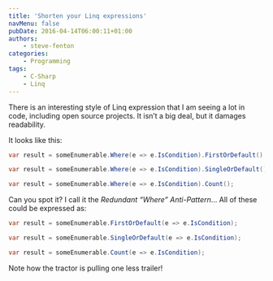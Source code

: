 ```yaml
---
title: 'Shorten your Linq expressions'
navMenu: false
pubDate: 2016-04-14T06:00:11+01:00
authors:
    - steve-fenton
categories:
    - Programming
tags:
    - C-Sharp
    - Linq
---
```


There is an interesting style of Linq expression that I am seeing a lot in code, including open source projects. It isn’t a big deal, but it damages readability.

It looks like this:

```csharp
var result = someEnumerable.Where(e => e.IsCondition).FirstOrDefault();

var result = someEnumerable.Where(e => e.IsCondition).SingleOrDefault();

var result = someEnumerable.Where(e => e.IsCondition).Count();
```

Can you spot it? I call it the *Redundant “Where” Anti-Pattern*… All of these could be expressed as:

```csharp
var result = someEnumerable.FirstOrDefault(e => e.IsCondition);

var result = someEnumerable.SingleOrDefault(e => e.IsCondition);

var result = someEnumerable.Count(e => e.IsCondition);
```

Note how the tractor is pulling one less trailer!